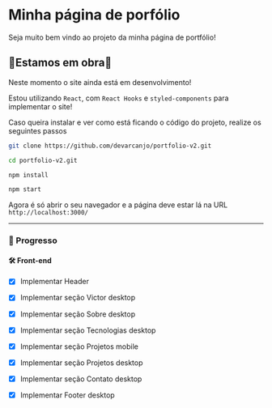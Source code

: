 # Minha página de porfólio

Seja muito bem vindo ao projeto da minha página de portfólio!

## 🚧Estamos em obra🚧

Neste momento o site ainda está em desenvolvimento! 

Estou utilizando `React`, com `React Hooks` e `styled-components` para implementar o site!

Caso queira instalar e ver como está ficando o código do projeto, realize os seguintes passos


```bash
git clone https://github.com/devarcanjo/portfolio-v2.git

cd portfolio-v2.git

npm install

npm start
````
Agora é só abrir o seu navegador e  a página deve estar lá na URL `http://localhost:3000/`

---

### 📝 Progresso


#### 🛠️ Front-end
- [x] Implementar Header
- [x] Implementar seção Victor desktop
- [x] Implementar seção Sobre desktop
- [x] Implementar seção Tecnologias desktop
- [x] Implementar seção Projetos mobile
- [x] Implementar seção Projetos desktop
- [x] Implementar seção Contato desktop
- [x] Implementar Footer desktop


